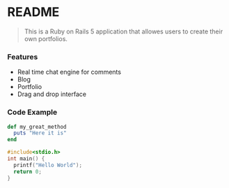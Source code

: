 # README

> This is a Ruby on Rails 5 application that allowes users to create their own portfolios.

### Features 

- Real time chat engine for comments 
- Blog 
- Portfolio
- Drag and drop interface 

### Code Example 

```ruby 
def my_great_method
  puts "Here it is"
end 
```

```C language 
#include<stdio.h> 
int main() {
  printf("Hello World");
  return 0;
}
```